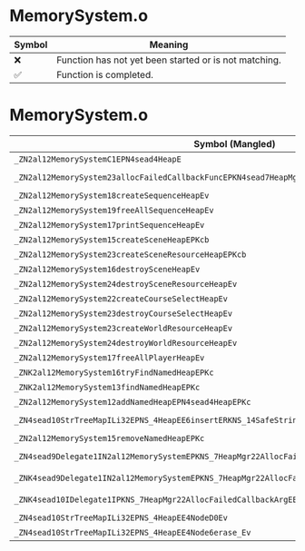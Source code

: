 # MemorySystem.o
| Symbol | Meaning 
| ------------- | ------------- 
| :x: | Function has not yet been started or is not matching. 
| :white_check_mark: | Function is completed. 


# MemorySystem.o
| Symbol (Mangled) | Symbol (Demangled) | Decompiled? |
| ------------- |  ------------- | ------------- |
| `_ZN2al12MemorySystemC1EPN4sead4HeapE` | `al::MemorySystem::MemorySystem(sead::Heap *)` | :x: |
| `_ZN2al12MemorySystem23allocFailedCallbackFuncEPKN4sead7HeapMgr22AllocFailedCallbackArgE` | `al::MemorySystem::allocFailedCallbackFunc(sead::HeapMgr::AllocFailedCallbackArg const*)` | :x: |
| `_ZN2al12MemorySystem18createSequenceHeapEv` | `al::MemorySystem::createSequenceHeap(void)` | :x: |
| `_ZN2al12MemorySystem19freeAllSequenceHeapEv` | `al::MemorySystem::freeAllSequenceHeap(void)` | :x: |
| `_ZN2al12MemorySystem17printSequenceHeapEv` | `al::MemorySystem::printSequenceHeap(void)` | :x: |
| `_ZN2al12MemorySystem15createSceneHeapEPKcb` | `al::MemorySystem::createSceneHeap(char const*,bool)` | :x: |
| `_ZN2al12MemorySystem23createSceneResourceHeapEPKcb` | `al::MemorySystem::createSceneResourceHeap(char const*,bool)` | :x: |
| `_ZN2al12MemorySystem16destroySceneHeapEv` | `al::MemorySystem::destroySceneHeap(void)` | :x: |
| `_ZN2al12MemorySystem24destroySceneResourceHeapEv` | `al::MemorySystem::destroySceneResourceHeap(void)` | :x: |
| `_ZN2al12MemorySystem22createCourseSelectHeapEv` | `al::MemorySystem::createCourseSelectHeap(void)` | :x: |
| `_ZN2al12MemorySystem23destroyCourseSelectHeapEv` | `al::MemorySystem::destroyCourseSelectHeap(void)` | :x: |
| `_ZN2al12MemorySystem23createWorldResourceHeapEv` | `al::MemorySystem::createWorldResourceHeap(void)` | :x: |
| `_ZN2al12MemorySystem24destroyWorldResourceHeapEv` | `al::MemorySystem::destroyWorldResourceHeap(void)` | :x: |
| `_ZN2al12MemorySystem17freeAllPlayerHeapEv` | `al::MemorySystem::freeAllPlayerHeap(void)` | :x: |
| `_ZNK2al12MemorySystem16tryFindNamedHeapEPKc` | `al::MemorySystem::tryFindNamedHeap(char const*)const` | :x: |
| `_ZNK2al12MemorySystem13findNamedHeapEPKc` | `al::MemorySystem::findNamedHeap(char const*)const` | :x: |
| `_ZN2al12MemorySystem12addNamedHeapEPN4sead4HeapEPKc` | `al::MemorySystem::addNamedHeap(sead::Heap *,char const*)` | :x: |
| `_ZN4sead10StrTreeMapILi32EPNS_4HeapEE6insertERKNS_14SafeStringBaseIcEERKS2_` | `sead::StrTreeMap<32,sead::Heap *>::insert(sead::SafeStringBase<char> const&,sead::Heap * const&)` | :x: |
| `_ZN2al12MemorySystem15removeNamedHeapEPKc` | `al::MemorySystem::removeNamedHeap(char const*)` | :x: |
| `_ZN4sead9Delegate1IN2al12MemorySystemEPKNS_7HeapMgr22AllocFailedCallbackArgEE6invokeES6_` | `sead::Delegate1<al::MemorySystem,sead::HeapMgr::AllocFailedCallbackArg const*>::invoke(sead::HeapMgr::AllocFailedCallbackArg const*)` | :x: |
| `_ZNK4sead9Delegate1IN2al12MemorySystemEPKNS_7HeapMgr22AllocFailedCallbackArgEE5cloneEPNS_4HeapE` | `sead::Delegate1<al::MemorySystem,sead::HeapMgr::AllocFailedCallbackArg const*>::clone(sead::Heap *)const` | :x: |
| `_ZNK4sead10IDelegate1IPKNS_7HeapMgr22AllocFailedCallbackArgEE5cloneEPNS_4HeapE` | `sead::IDelegate1<sead::HeapMgr::AllocFailedCallbackArg const*>::clone(sead::Heap *)const` | :x: |
| `_ZN4sead10StrTreeMapILi32EPNS_4HeapEE4NodeD0Ev` | `sead::StrTreeMap<32,sead::Heap *>::Node::~Node()` | :x: |
| `_ZN4sead10StrTreeMapILi32EPNS_4HeapEE4Node6erase_Ev` | `sead::StrTreeMap<32,sead::Heap *>::Node::erase_(void)` | :x: |
